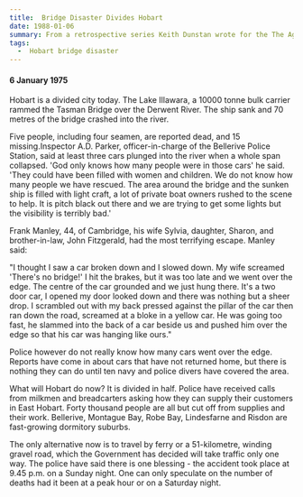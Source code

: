 ```yaml
---
title:  Bridge Disaster Divides Hobart
date: 1988-01-06
summary: From a retrospective series Keith Dunstan wrote for the The Age Newspaper to mark the 1988 Australian bicentenary
tags:
  -  Hobart bridge disaster
---
```


#### 6 January 1975

Hobart is a divided city today. The Lake Illawara, a 10000 tonne bulk carrier rammed the Tasman Bridge over the Derwent River. The ship sank and 70 metres of the bridge crashed into the river.

Five people, including four seamen, are reported dead, and 15 missing.Inspector A.D. Parker, officer-in-charge of the Bellerive Police Station, said at least three cars plunged into the river when a whole span collapsed. 'God only knows how many people were in those cars' he said. 'They could have been filled with women and children. We do not know how many people we have rescued. The area around the bridge and the sunken ship is filled with light craft, a lot of private boat owners rushed to the scene to help. It is pitch black out there and we are trying to get some lights but the visibility is terribly bad.'

Frank Manley, 44, of Cambridge, his wife Sylvia, daughter, Sharon, and brother-in-law, John Fitzgerald, had the most terrifying escape. Manley said:

"I thought I saw a car broken down and I slowed down. My wife screamed 'There's no bridge!' I hit the brakes, but it was too late and we went over the edge. The centre of the car grounded and we just hung there. It's a two door car, I opened my door looked down and there was nothing but a sheer drop. I scrambled out with my back pressed against the pillar of the car then ran down the road, screamed at a bloke in a yellow car. He was going too fast, he slammed into the back of a car beside us and pushed him over the edge so that his car was hanging like ours."

Police however do not really know how many cars went over the edge. Reports have come in about cars that have not returned home, but there is nothing they can do until ten navy and police divers have covered the area.

What will Hobart do now? It is divided in half. Police have received calls from milkmen and breadcarters asking how they can supply their customers in East Hobart. Forty thousand people are all but cut off from supplies and their work. Bellerive, Montague Bay, Robe Bay, Lindesfarne and Risdon are fast-growing dormitory suburbs.

The only alternative now is to travel by ferry or a 51-kilometre, winding gravel road, which the Government has decided will take traffic only one way. The police have said there is one blessing - the accident took place at 9.45 p.m. on a Sunday night. One can only speculate on the number of deaths had it been at a peak hour or on a Saturday night.